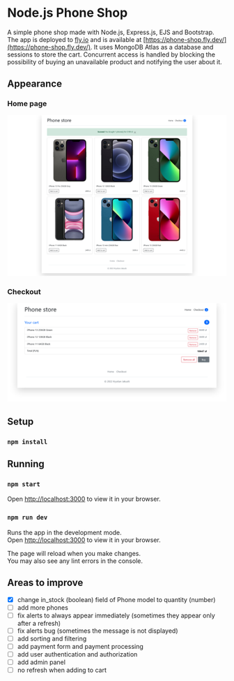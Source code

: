 # Node.js Phone Shop

A simple phone shop made with Node.js, Express.js, EJS and Bootstrap. The app is deployed to [fly.io](https://fly.io/) and is available at [https://phone-shop.fly.dev/](https://phone-shop.fly.dev/). It uses MongoDB Atlas as a database and sessions to store the cart. Concurrent access is handled by blocking the possibility of buying an unavailable product and notifying the user about it.

## Appearance

### Home page

![image](public/img/home_page.png)

### Checkout

![image](public/img/checkout.png)

## Setup

### `npm install`

## Running
### `npm start`

Open [http://localhost:3000](http://localhost:3000) to view it in your browser.

### `npm run dev`

Runs the app in the development mode.\
Open [http://localhost:3000](http://localhost:3000) to view it in your browser.

The page will reload when you make changes.\
You may also see any lint errors in the console.

## Areas to improve

- [x] change in_stock (boolean) field of Phone model to quantity (number)
- [ ] add more phones
- [ ] fix alerts to always appear immediately (sometimes they appear only after a refresh)
- [ ] fix alerts bug (sometimes the message is not displayed)
- [ ] add sorting and filtering
- [ ] add payment form and payment processing
- [ ] add user authentication and authorization
- [ ] add admin panel
- [ ] no refresh when adding to cart
